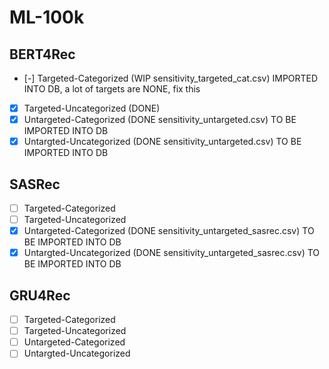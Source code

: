 # ML-100k
## BERT4Rec
- [-] Targeted-Categorized (WIP sensitivity_targeted_cat.csv) IMPORTED INTO DB, a lot of targets are NONE, fix this
- [x] Targeted-Uncategorized (DONE)
- [x] Untargeted-Categorized (DONE sensitivity_untargeted.csv) TO BE IMPORTED INTO DB
- [x] Untargted-Uncategorized (DONE sensitivity_untargeted.csv) TO BE IMPORTED INTO DB
## SASRec
- [ ] Targeted-Categorized 
- [ ] Targeted-Uncategorized
- [x] Untargeted-Categorized (DONE sensitivity_untargeted_sasrec.csv) TO BE IMPORTED INTO DB
- [x] Untargted-Uncategorized (DONE sensitivity_untargeted_sasrec.csv) TO BE IMPORTED INTO DB
## GRU4Rec
- [ ] Targeted-Categorized 
- [ ] Targeted-Uncategorized 
- [ ] Untargeted-Categorized 
- [ ] Untargted-Uncategorized
